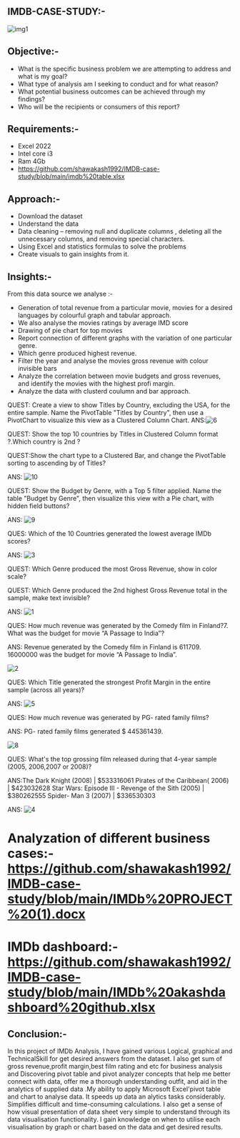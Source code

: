 ## IMDB-CASE-STUDY:-

![img1](https://github.com/shawakash1992/IMDB-case-study/assets/157875263/7e1ba6d0-ce32-412a-a997-081ae0e6734d)




     




                        




## Objective:-
* What is the specific business problem we are attempting to address and what is my goal?
* What type of analysis am I seeking to conduct and for what reason?
* What potential business outcomes can be achieved through my findings?
* Who will be the recipients or consumers of this report? 

## Requirements:-
* Excel 2022
* Intel core i3
* Ram 4Gb
* https://github.com/shawakash1992/IMDB-case-study/blob/main/imdb%20table.xlsx

## Approach:-
* Download the dataset
* Understand the data
* Data cleaning – removing null and duplicate columns , deleting all the unnecessary columns, and removing special characters.
* Using Excel and statistics formulas to solve the problems
* Create visuals to gain insights from it.

## Insights:-
 From this data source we analyse :-
* Generation of total revenue from a particular movie, movies for a desired languages by colourful graph and tabular approach.
* We also analyse the movies ratings by average IMD score
* Drawing of pie chart for top movies
* Report connection of different graphs with the variation of one particular genre.
* Which genre produced highest revenue.
* Filter the year and analyse the movies gross revenue with colour invisible bars
* Analyze the correlation between movie budgets and gross revenues, and identify the movies with the highest profi margin.
* Analyze the data with clusterd coulumn and bar approach.


QUEST:	Create a view to show Titles by Country, excluding the USA,
for the entire sample. Name the PivotTable "Titles by Country",
then use a PivotChart to visualize this view as
a Clustered Column Chart.
ANS:![6](https://github.com/shawakash1992/IMDB-case-study/assets/157875263/e9bc4d79-e0e2-44d6-9e07-4c6d29376762)

QUEST:	Show the top 10 countries by Titles in Clustered Column format  ?.Which country is 2nd ?

QUEST:Show the chart type to a Clustered Bar, and change the
PivotTable sorting to ascending by of Titles?

ANS:
![10](https://github.com/shawakash1992/IMDB-case-study/assets/157875263/2527fdf8-4d0b-4169-a619-7d30827ad88f)

QUEST: Show the Budget by Genre, with a Top 5 filter applied. Name the table "Budget by Genre", then visualize this view with a Pie chart, with hidden field buttons?

ANS:
![9](https://github.com/shawakash1992/IMDB-case-study/assets/157875263/591992d1-9f7a-4b3e-a2cd-dda16ea01592)

QUES: Which of the 10 Countries   generated the lowest average IMDb scores?

ANS:
![3](https://github.com/shawakash1992/IMDB-case-study/assets/157875263/aafbe840-f4a6-46e9-b693-67f13c22379d)

QUEST: Which Genre produced the most Gross Revenue, show in color scale?

QUEST: Which Genre produced the 2nd highest Gross Revenue total in the sample, make text invisible?

ANS:
![1](https://github.com/shawakash1992/IMDB-case-study/assets/157875263/b015b909-95bb-45b4-a9b1-e3ce20c5c8e6)


QUES: How much revenue was generated by the Comedy film in Finland?7.	What was the budget for movie “A Passage to India”?

ANS:  Revenue generated by the Comedy film in Finland is 611709.
      16000000 was the budget for movie “A Passage to India”.
      
![2](https://github.com/shawakash1992/IMDB-case-study/assets/157875263/316af093-1e8f-4a31-9c4a-b885153cae61)

QUES: Which Title generated the strongest Profit Margin in
the entire sample (across all years)?

ANS:
![5](https://github.com/shawakash1992/IMDB-case-study/assets/157875263/70a079be-f726-49c0-8fe3-15b868feb8d3)

QUES: How much revenue was generated by PG- rated family films?

ANS: PG- rated family films generated $ 445361439.

![8](https://github.com/shawakash1992/IMDB-case-study/assets/157875263/faf780a2-4dd7-4b6b-b997-f1e79f0fbfc3)

QUES: What's the top grossing film released during that 4-year sample (2005, 2006,2007 or 2008)?

ANS:The Dark Knight (2008) | $533316061
Pirates of the Caribbean( 2006) | $423032628
Star Wars: Episode III - Revenge of the Sith (2005) | $380262555
Spider- Man 3 (2007) | $336530303

ANS:
![4](https://github.com/shawakash1992/IMDB-case-study/assets/157875263/aefb7752-5cc9-47ba-ac6e-d88319fd4780)





















































































  # Analyzation of different business cases:- https://github.com/shawakash1992/IMDB-case-study/blob/main/IMDb%20PROJECT%20(1).docx 
  # IMDb dashboard:-https://github.com/shawakash1992/IMDB-case-study/blob/main/IMDb%20akashdashboard%20github.xlsx
  

  






































  

## Conclusion:-  
          
 In this project of IMDb Analysis, I have gained various Logical, graphical and TechnicalSkill for get desired answers from the 
 dataset. I also get sum of  gross revenue,profit margin,best film rating and etc for business analysis  and Discovering pivot table 
and pivot analyzer concepts that help me better connect with data, offer me a thorough understanding outfit, and aid in the analytics 
 of supplied data .My ability to apply  Microsoft Excel'pivot table and chart to analyse data. It speeds up data an  alytics tasks  considerably. Simplifies difficult and time-consuming calculations. I also get a sense of how visual presentation of data sheet very 
 simple to understand through its data visualisation functionality. I gain knowledge on when to utilise each visualisation by graph or
  chart based on the data and  get desired results.

